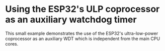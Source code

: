 # Using the ESP32's ULP coprocessor as an auxiliary watchdog timer

This small example demonstrates the use of the ESP32's ultra-low-power coprocessor as an auxiliary WDT which is
independent from the main CPU cores.